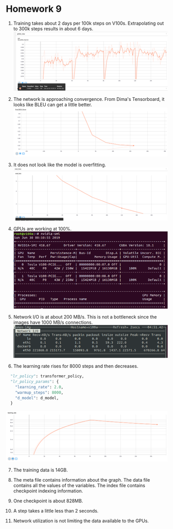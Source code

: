 # Homework 9

1. Training takes about 2 days per 100k steps on V100s.  Extrapolating out to 300k steps results in about 6 days.
![global_step](images/global_step.png)

2. The network is approaching convergence.  From Dima's Tensorboard, it looks like BLEU can get a little better.
![bleu](images/bleu.png)

3. It does not look like the model is overfitting.
![eval_loss](images/eval_loss.png)

4. GPUs are working at 100%.
![gpu_usage](images/gpu_usage.png)

5. Network I/O is at about 200 MB/s.  This is not a bottleneck since the images have 1000 MB/s connections.
![nmon](images/nmon.png)

6. The learning rate rises for 8000 steps and then decreases.  
```python
  "lr_policy": transformer_policy,
  "lr_policy_params": {
    "learning_rate": 2.0,
    "warmup_steps": 8000,
    "d_model": d_model,
  }
```
![learning_rate](images/learning_rate.png)

7. The training data is 14GB.

8. The meta file contains information about the graph.  The data file contains all the values of the variables.  The index file contains checkpoint indexing information.

9. One checkpoint is about 828MB.

10. A step takes a little less than 2 seconds.

11. Network utilization is not limiting the data available to the GPUs.
